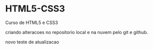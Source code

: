 # HTML5-CSS3
Curso de HTML5 e CSS3

criando alteracoes no repositorio local e na nuvem pelo git e github.

novo teste de atualizacao